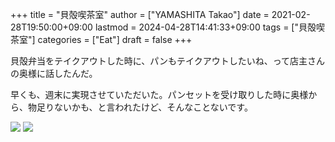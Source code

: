 +++
title = "貝殻喫茶室"
author = ["YAMASHITA Takao"]
date = 2021-02-28T19:50:00+09:00
lastmod = 2024-04-28T14:41:33+09:00
tags = ["貝殻喫茶室"]
categories = ["Eat"]
draft = false
+++

貝殻弁当をテイクアウトした時に、パンもテイクアウトしたいね、って店主さんの奥様に話したんだ。

早くも、週末に実現させていただいた。パンセットを受け取りした時に奥様から、物足りないかも、と言われたけど、そんなことないです。

![](kaigara-01.jpeg)
![](kaigara-02.jpeg)
